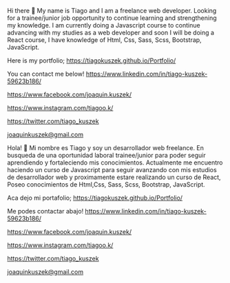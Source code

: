 Hi there 👋
My name is Tiago and I am a freelance web developer.
Looking for a trainee/junior job opportunity to continue learning and strengthening my knowledge.
I am currently doing a Javascript course to continue advancing with my studies as a web developer and soon I will be doing a React course,
I have knowledge of Html, Css, Sass, Scss, Bootstrap, JavaScript.

Here is my portfolio;
https://tiagokuszek.github.io/Portfolio/

You can contact me below!
https://www.linkedin.com/in/tiago-kuszek-59623b186/

https://www.facebook.com/joaquin.kuszek/

https://www.instagram.com/tiagoo.k/

https://twitter.com/tiago_kuszek

joaquinkuszek@gmail.com

Hola! 👋
Mi nombre es Tiago y soy un desarrollador web freelance.
En busqueda de una oportunidad laboral trainee/junior para poder seguir aprendiendo y fortaleciendo mis conocimientos.
Actualmente me encuentro haciendo un curso de Javascript para seguir avanzando con mis estudios de desarrollador web y proximamente estare realizando un curso de React,
Poseo conocimientos de Html,Css, Sass, Scss, Bootstrap, JavaScript.

Aca dejo mi portafolio;
https://tiagokuszek.github.io/Portfolio/

Me podes contactar abajo!
https://www.linkedin.com/in/tiago-kuszek-59623b186/

https://www.facebook.com/joaquin.kuszek/

https://www.instagram.com/tiagoo.k/

https://twitter.com/tiago_kuszek

joaquinkuszek@gmail.com

